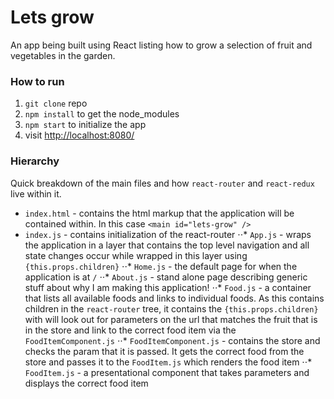 Lets grow
=====================

An app being built using React listing how to grow a selection of fruit and vegetables in the garden.

### How to run

1. `git clone` repo
2. `npm install` to get the node_modules
3. `npm start` to initialize the app
4. visit [http://localhost:8080/](http://localhost:8080/)

### Hierarchy

Quick breakdown of the main files and how `react-router` and `react-redux` live within it.

+ `index.html` - contains the html markup that the application will be contained within. In this case `<main id="lets-grow" />`
+ `index.js` - contains initialization of the react-router
⋅⋅* `App.js` - wraps the application in a layer that contains the top level navigation and all state changes occur while wrapped in this layer using `{this.props.children}`
⋅⋅* `Home.js` - the default page for when the application is at `/`
⋅⋅* `About.js` - stand alone page describing generic stuff about why I am making this application!
⋅⋅* `Food.js` - a container that lists all available foods and links to individual foods. As this contains children in the `react-router` tree, it contains the `{this.props.children}` with will look out for parameters on the url that matches the fruit that is in the store and link to the correct food item via the `FoodItemComponent.js`
⋅⋅* `FoodItemComponent.js` - contains the store and checks the param that it is passed. It gets the correct food from the store and passes it to the `FoodItem.js` which renders the food item
⋅⋅* `FoodItem.js` - a presentational component that takes parameters and displays the correct food item
